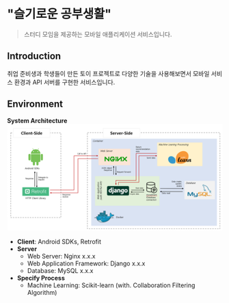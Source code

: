 # "슬기로운 공부생활"

> 스터디 모임을 제공하는 모바일 애플리케이션 서비스입니다.

## Introduction

취업 준비생과 학생들이 만든 토이 프로젝트로 다양한 기술을 사용해보면서 모바일 서비스 환경과 API 서버를 구현한 서비스입니다.

## Environment

**System Architecture**
![system_architecture](/images/system_architecture.png)

- **Client**: Android SDKs, Retrofit
- **Server**
    - Web Server: Nginx x.x.x
    - Web Application Framework: Django x.x.x
    - Database: MySQL x.x.x
- **Specify Process**
    - Machine Learning: Scikit-learn (with. Collaboration Filtering Algorithm)
